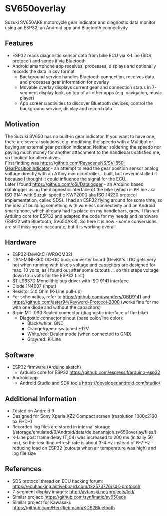 # SV650overlay
Suzuki SV650AK8 motorcycle gear indicator and diagnostic data monitor using an ESP32, an Android app and Bluetooth connectivity

## Features
* ESP32 reads diagnostic sensor data from bike ECU via K-Line (SDS protocol) and sends it via Bluetooth
* Android smartphone app receives, processes, displays and optionally records the data in csv format
  * Background service handles Bluetooth connection, receives data and processes gear information for overlay
  * Movable overlay displays current gear and connection status in 7-segment display look, on top of all other apps (e.g. navigation, music player)
  * App screens/activities to discover Bluetooth devices, control the background service, display and record data

## Motivation
The Suzuki SV650 has no built-in gear indicator. If you want to have one, there are several solutions, e.g. modifying the speedo with a Multibot or buying an external gear position indicator. Neither soldering the speedo nor paying much money for another attachment to the handlebars satisfied me, so I looked for alternatives.  
First finding was https://github.com/RaysceneNS/SV-650-GearPositionIndicator - an attempt to read the gear position sensor analog voltage directly with an ATtiny microcontroller. I built, but never installed it because I thought it could influence the signal for the ECU.  
Later I found https://github.com/o5i/Datalogger - an Arduino based datalogger using the diagnostic interface of the bike (which is K-Line aka ISO 9141 with Suzuki specific KWP2000 aka ISO 14230 protocol implementation, called SDS). I had an ESP32 flying around for some time, so the idea of building something with wireless connectivity and an Android smartphone, which already had its place on my handlebars, grew. I flashed Arduino core for ESP32 and adapted the code for my needs and hardware (ESP32 with Bluetooth, SV650AK8).
So here it is now - some conversions are still missing or inaccurate, but it is working overall.

## Hardware
* ESP32-DevKitC (WROOM32)
* DSN-MINI-360 DC-DC buck converter board (DevKit's LDO gets very hot when running with bike's voltage and capacitors are designed for max. 10 volts, as I found out after some cutouts ... so this steps voltage down to 5 volts for the ESP32 first)
* ST L9637D Monolithic bus driver with ISO 9141 interface
* Diode 1N4007 (input)
* Resistor 510 Ohm (K-Line pull-up)
* For schematics, refer to https://github.com/iwanders/OBD9141 and https://github.com/aster94/Keyword-Protocol-2000 (works fine for me with one diode and without the capacitors)
* 6-pin MT .090 Sealed connector (diagnostic interface of the bike)
  * Diagostic connector pinout (base color/line color):
    * Black/white: GND
    * Orange/green: switched +12V
    * White/red: Dealer mode (when connected to GND)
    * Gray/red: K-Line

## Software
* ESP32 firmware (Arduino sketch)
  * Arduino core for ESP32 https://github.com/espressif/arduino-esp32
* Android app
  * Android Studio and SDK tools https://developer.android.com/studio/

## Additional Information
* Tested on Android 9
* Designed for Sony Xperia XZ2 Compact screen (resolution 1080x2160 px FHD+)
* Recorded log files are stored in internal storage (/storage/emulated/0/Android/data/de.bananajoh.sv650overlay/files/)
* K-Line post frame delay (T_04) was increased to 200 ms (initially 50 ms), so the resulting refresh rate is about 3-4 Hz instead of 6-7 Hz - reducing load on ESP32 (cutouts when air temperature was high) and log file size

## References
* SDS protocol thread on ECU hacking forum: https://ecuhacking.activeboard.com/t22573776/sds-protocol/
* 7-segment display images: http://avtanski.net/projects/lcd/
* Similar project: https://github.com/synfinatic/sv650sds
* Similar project for Kawasaki: https://github.com/HerrRiebmann/KDS2Bluetooth
